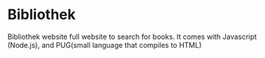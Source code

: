 # Bibliothek
Bibliothek website full website to search for books. It comes with Javascript (Node.js), and PUG(small language that compiles to HTML)
